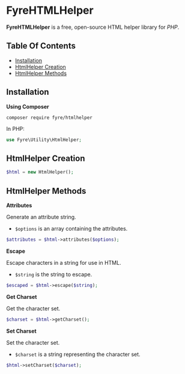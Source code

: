 # FyreHTMLHelper

**FyreHTMLHelper** is a free, open-source HTML helper library for *PHP*.


## Table Of Contents
- [Installation](#installation)
- [HtmlHelper Creation](#htmlhelper-creation)
- [HtmlHelper Methods](#htmlhelper-methods)



## Installation

**Using Composer**

```
composer require fyre/htmlhelper
```

In PHP:

```php
use Fyre\Utility\HtmlHelper;
```


## HtmlHelper Creation

```php
$html = new HtmlHelper();
```


## HtmlHelper Methods

**Attributes**

Generate an attribute string.

- `$options` is an array containing the attributes.

```php
$attributes = $html->attributes($options);
```

**Escape**

Escape characters in a string for use in HTML.

- `$string` is the string to escape.

```php
$escaped = $html->escape($string);
```

**Get Charset**

Get the character set.

```php
$charset = $html->getCharset();
```

**Set Charset**

Set the character set.

- `$charset` is a string representing the character set.

```php
$html->setCharset($charset);
```